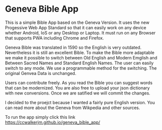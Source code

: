 # Geneva Bible App
This is a simple Bible App based on the Geneva Version. It uses the new Progessive Web App Standard so that it can easily work on any device whether Android, IoS or any Desktop or Laptop.  It must run on any Browser that supports PWA including Chrome and Firefox.

Geneva Bible was translated in 1590 so the English is very outdated. Nevertheless it is still an excellent Bible.  To make the Bible more adaptable we make it possible to switch between Old English and Modern Emglish and Between Sacred Names and Standard English Names. The user can easily switch to any mode. We use a programmable method for the switching.  The original Genvea Data is unchanged.  

Users can contribute freely. As you read the Bible you can suggest words that can be modernized. You are also free to upload your json dictionary with new conversions.  Once we are satified we will commit the changes.  

I decided to the proejct because I wanted a fairly pure English version.  You can read more about the Geneva from Wikpedia and other sources.  

To run the app simply click this link https://ccwalkerjm.github.io/geneva_bible_app/
